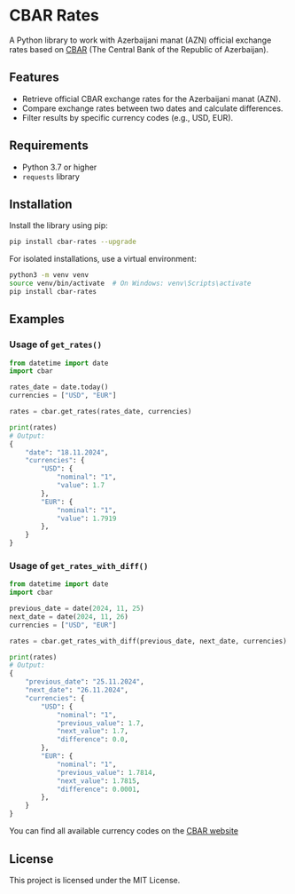 # CBAR Rates

A Python library to work with Azerbaijani manat (AZN) official exchange rates based on [CBAR](https://cbar.az/currency/rates?language=en) (The Central Bank of the Republic of Azerbaijan).

## Features
- Retrieve official CBAR exchange rates for the Azerbaijani manat (AZN).
- Compare exchange rates between two dates and calculate differences.
- Filter results by specific currency codes (e.g., USD, EUR).

## Requirements
- Python 3.7 or higher
- `requests` library

## Installation

Install the library using pip:

```bash
pip install cbar-rates --upgrade
```

For isolated installations, use a virtual environment:

```bash
python3 -m venv venv
source venv/bin/activate  # On Windows: venv\Scripts\activate
pip install cbar-rates
```

## Examples

### Usage of `get_rates()`
```python
from datetime import date
import cbar

rates_date = date.today()
currencies = ["USD", "EUR"]

rates = cbar.get_rates(rates_date, currencies)

print(rates)
# Output:
{
    "date": "18.11.2024",
    "currencies": {
        "USD": {
            "nominal": "1",
            "value": 1.7
        },
        "EUR": {
            "nominal": "1",
            "value": 1.7919
        },
    }
}
```

### Usage of `get_rates_with_diff()`
```python
from datetime import date
import cbar

previous_date = date(2024, 11, 25)
next_date = date(2024, 11, 26)
currencies = ["USD", "EUR"]

rates = cbar.get_rates_with_diff(previous_date, next_date, currencies)

print(rates)
# Output:
{
    "previous_date": "25.11.2024",
    "next_date": "26.11.2024",
    "currencies": {
        "USD": {
            "nominal": "1",
            "previous_value": 1.7,
            "next_value": 1.7,
            "difference": 0.0,
        },
        "EUR": {
            "nominal": "1",
            "previous_value": 1.7814,
            "next_value": 1.7815,
            "difference": 0.0001,
        },
    }
}
```

You can find all available currency codes on the [CBAR website](https://www.cbar.az/currency/rates?language=en)

## License
This project is licensed under the MIT License.
